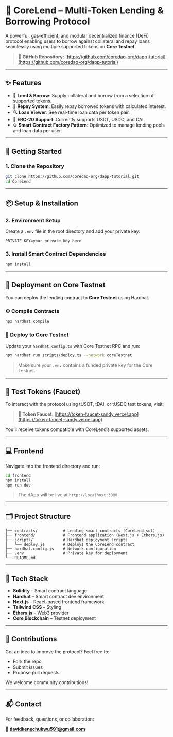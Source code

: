 # 💸 CoreLend – Multi-Token Lending & Borrowing Protocol

A powerful, gas-efficient, and modular decentralized finance (DeFi) protocol enabling users to borrow against collateral and repay loans seamlessly using multiple supported tokens on **Core Testnet**.

> 🧠 **GitHub Repository:** [https://github.com/coredao-org/dapp-tutorial](https://github.com/coredao-org/dapp-tutorial)

---

## ✨ Features

* 🏦 **Lend & Borrow**: Supply collateral and borrow from a selection of supported tokens.
* 🔄 **Repay System**: Easily repay borrowed tokens with calculated interest.
* 🔍 **Loan Viewer**: See real-time loan data per token pair.
* 🧠 **ERC-20 Support**: Currently supports USDT, USDC, and DAI.
* ⚙️ **Smart Contract Factory Pattern**: Optimized to manage lending pools and loan data per user.

---

## 🔧 Getting Started

### 1. Clone the Repository

```bash
git clone https://github.com/coredao-org/dapp-tutorial.git
cd CoreLend
```

---

## 📦 Setup & Installation

### 2. Environment Setup

Create a `.env` file in the root directory and add your private key:

```env
PRIVATE_KEY=your_private_key_here
```

### 3. Install Smart Contract Dependencies

```bash
npm install
```

---

## 🚀 Deployment on Core Testnet

You can deploy the lending contract to **Core Testnet** using Hardhat.

### ⚙️ Compile Contracts

```bash
npx hardhat compile
```

### 🚀 Deploy to Core Testnet

Update your `hardhat.config.ts` with Core Testnet RPC and run:

```bash
npx hardhat run scripts/deploy.ts --network coreTestnet
```

> Make sure your `.env` contains a funded private key for the Core Testnet.

---

## 🧪 Test Tokens (Faucet)

To interact with the protocol using tUSDT, tDAI, or tUSDC test tokens, visit:

> 🧴 **Token Faucet**: [https://token-faucet-sandy.vercel.app](https://token-faucet-sandy.vercel.app)

You’ll receive tokens compatible with CoreLend’s supported assets.

---

## 💻 Frontend

Navigate into the frontend directory and run:

```bash
cd frontend
npm install
npm run dev
```

> The dApp will be live at `http://localhost:3000`

---

## 🗂️ Project Structure

```
├── contracts/           # Lending smart contracts (CoreLend.sol)
├── frontend/            # Frontend application (Next.js + Ethers.js)
├── scripts/             # Hardhat deployment scripts
│   └── deploy.js        # Deploys the CoreLend contract
├── hardhat.config.js    # Network configuration
├── .env                 # Private key for deployment
└── README.md
```

---

## 🧠 Tech Stack

* **Solidity** – Smart contract language
* **Hardhat** – Smart contract dev environment
* **Next.js** – React-based frontend framework
* **Tailwind CSS** – Styling
* **Ethers.js** – Web3 provider
* **Core Blockchain** – Testnet deployment

---

## 🤝 Contributions

Got an idea to improve the protocol? Feel free to:

* Fork the repo
* Submit issues
* Propose pull requests

We welcome community contributions!

---

## 📬 Contact

For feedback, questions, or collaboration:

📧 **[davidkenechukwu591@gmail.com](mailto:davidkenechukwu591@gmail.com)**